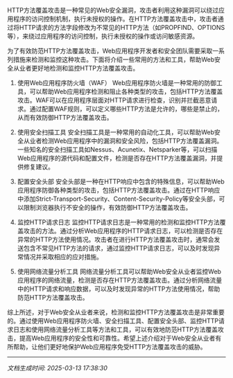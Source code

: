 HTTP方法覆盖攻击是一种常见的Web安全漏洞，攻击者利用这种漏洞可以绕过应用程序的访问控制机制，执行未授权的操作。在HTTP方法覆盖攻击中，攻击者通过将HTTP请求的方法字段修改为不常见的HTTP方法（如PROPFIND、OPTIONS等），来绕过应用程序的访问控制，执行未授权的操作或访问敏感资源。

为了有效防范HTTP方法覆盖攻击，Web应用程序开发者和安全团队需要采取一系列措施来检测和监控这种攻击。下面将介绍一些常用的方法和工具，帮助Web安全从业者更好地检测和监控HTTP方法覆盖攻击。

1. 使用Web应用程序防火墙（WAF）
Web应用程序防火墙是一种常用的防御工具，可以帮助Web应用程序检测和阻止各种类型的攻击，包括HTTP方法覆盖攻击。WAF可以在应用程序层面对HTTP请求进行检查，识别并拦截恶意请求。通过配置WAF规则，可以定义哪些HTTP方法是允许的，哪些是禁止的，从而有效防御HTTP方法覆盖攻击。

2. 使用安全扫描工具
安全扫描工具是一种常用的自动化工具，可以帮助Web安全从业者检测Web应用程序中的漏洞和安全风险，包括HTTP方法覆盖漏洞。一些知名的安全扫描工具如Nessus、Acunetix、Netsparker等，可以扫描Web应用程序的源代码和配置文件，检测是否存在HTTP方法覆盖漏洞，并提供修复建议。

3. 配置安全头部
安全头部是一种在HTTP响应中包含的特殊信息，可以帮助Web应用程序防御各种类型的攻击，包括HTTP方法覆盖攻击。通过在HTTP响应中添加Strict-Transport-Security、Content-Security-Policy等安全头部，可以限制浏览器执行不安全的操作，有效防御HTTP方法覆盖攻击。

4. 监控HTTP请求日志
监控HTTP请求日志是一种常用的检测和监控HTTP方法覆盖攻击的方法。通过分析Web应用程序的HTTP请求日志，可以检测是否存在异常的HTTP方法使用情况。攻击者在进行HTTP方法覆盖攻击时，通常会发送包含不常见HTTP方法的请求，通过监控HTTP请求日志，可以及时发现异常情况并采取相应的应对措施。

5. 使用网络流量分析工具
网络流量分析工具可以帮助Web安全从业者监控Web应用程序的网络流量，检测是否存在HTTP方法覆盖攻击。通过分析网络流量中的HTTP请求和响应数据，可以及时发现异常的HTTP方法使用情况，帮助防范HTTP方法覆盖攻击。

综上所述，对于Web安全从业者来说，检测和监控HTTP方法覆盖攻击是非常重要的。通过使用Web应用程序防火墙、安全扫描工具、配置安全头部、监控HTTP请求日志和使用网络流量分析工具等方法和工具，可以有效地防范HTTP方法覆盖攻击，提高Web应用程序的安全性和可靠性。希望上述介绍对于Web安全从业者有所帮助，让他们更好地保护Web应用程序免受HTTP方法覆盖攻击的威胁。

---

*文档生成时间: 2025-03-13 17:38:30*












